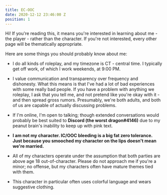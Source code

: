 ```yaml
---
title: EC-OOC
date: 2020-12-12 23:46:00 Z
position: 1
---
```


Hi! If you're reading this, it means you're interested in learning about me - the player - rather than the character. If you're not interested, every other page will be thematically appropriate.

Here are some things you should probably know about me:

* I do all kinds of roleplay, and my timezone is CT - central time. I typically get off work, of which I work weekends,  at 9:00 PM.

* I value communication and transparency over frequency and dishonesty. What this means is that I've had a lot of bad experiences with some really bad people. If you have a problem with anything we roleplay, I ask that you tell me, and not pretend like you're okay with it - and then spread gross rumors.  Presumably, we're both adults, and both of us are capable of actually discussing problems. 

* If I'm online, I'm open to talking; though extended conversations would probably be best suited to **Discord (the worst dragon#4146)** due to my peanut brain's inability to keep up with pink text.  

* **I am not my character. IC/OOC bleeding is a big fat zero tolerance. Just because you smooched my character on the lips doesn't mean we're married.**

* All of my characters operate under the assumption that both parties are above age 18 out-of-character. Please do not approach me if you're a minor; no offense, but my characters often have mature themes tied with them.

* This character in particular often uses colorful language and wears suggestive clothing. 